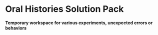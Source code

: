 # Oral Histories Solution Pack

**Temporary workspace for various experiments, unexpected errors or behaviors**